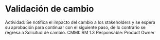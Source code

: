 # Validación de cambio

Actividad: Se notifica el impacto del cambio a los stakeholders y se espera su aprobación para continuar con el siguiente paso, de lo contrario se regresa a Solicitud de cambio.
CMMI: RM 1.3
Responsable: Product Owner